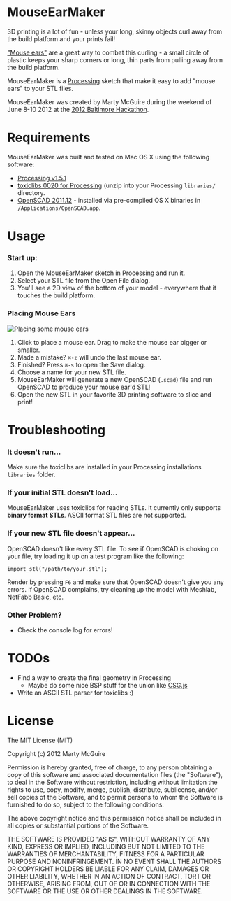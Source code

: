 MouseEarMaker
=============

3D printing is a lot of fun - unless your long, skinny objects curl away from
the build platform and your prints fail!

["Mouse ears"](http://www.makerbot.com/blog/2011/02/25/mouse-ears-defeat-corner-curling-monster/) are a great way to combat this curling - a small circle of plastic keeps your sharp corners or long, thin parts from pulling away from the build platform.

MouseEarMaker is a [Processing](http://www.processing.org/) sketch that make it easy to
add "mouse ears" to your STL files.

MouseEarMaker was created by Marty McGuire during the weekend of June 8-10 2012 at the [2012 Baltimore Hackathon](http://baltimorehackathon.com/).

Requirements
============

MouseEarMaker was built and tested on Mac OS X using the following software:

* [Processing v1.5.1](http://processing.org/download/)
* [toxiclibs 0020 for Processing](http://hg.postspectacular.com/toxiclibs/downloads/) (unzip into your Processing `libraries/` directory.
* [OpenSCAD 2011.12](http://www.openscad.org/) - installed via pre-compiled OS X binaries in `/Applications/OpenSCAD.app`.

Usage
=====

### Start up:

1. Open the MouseEarMaker sketch in Processing and run it.
2. Select your STL file from the Open File dialog.
3. You'll see a 2D view of the bottom of your model - everywhere that it touches the build platform.

### Placing Mouse Ears

![Placing some mouse ears](https://raw.github.com/martymcguire/MouseEarMaker/master/screenshots/screenshot1.png)

1. Click to place a mouse ear. Drag to make the mouse ear bigger or smaller.
2. Made a mistake? `⌘-z` will undo the last mouse ear.
3. Finished? Press `⌘-s` to open the Save dialog.
4. Choose a name for your new STL file.
5. MouseEarMaker will generate a new OpenSCAD (`.scad`) file and run OpenSCAD to produce your mouse ear'd STL!
6. Open the new STL in your favorite 3D printing software to slice and print!

Troubleshooting
===============

### It doesn't run...

Make sure the toxiclibs are installed in your Processing installations `libraries` folder.

### If your initial STL doesn't load...

MouseEarMaker uses toxiclibs for reading STLs. It currently only supports **binary format STLs**.  ASCII format STL files are not supported.

### If your new STL file doesn't appear...

OpenSCAD doesn't like every STL file. To see if OpenSCAD is choking on your file, try loading it up on a test program like the following:

```
import_stl("/path/to/your.stl");
```

Render by pressing `F6` and make sure that OpenSCAD doesn't give you any errors.  If OpenSCAD complains, try cleaning up the model with Meshlab, NetFabb Basic, etc.

### Other Problem?

* Check the console log for errors!

TODOs
=====

* Find a way to create the final geometry in Processing
  * Maybe do some nice BSP stuff for the union like [CSG.js](https://github.com/evanw/csg.js)
* Write an ASCII STL parser for toxiclibs :)

License
=======

The MIT License (MIT)

Copyright (c) 2012 Marty McGuire

Permission is hereby granted, free of charge, to any person obtaining a copy of this software and associated documentation files (the "Software"), to deal in the Software without restriction, including without limitation the rights to use, copy, modify, merge, publish, distribute, sublicense, and/or sell copies of the Software, and to permit persons to whom the Software is furnished to do so, subject to the following conditions:

The above copyright notice and this permission notice shall be included in all copies or substantial portions of the Software.

THE SOFTWARE IS PROVIDED "AS IS", WITHOUT WARRANTY OF ANY KIND, EXPRESS OR IMPLIED, INCLUDING BUT NOT LIMITED TO THE WARRANTIES OF MERCHANTABILITY, FITNESS FOR A PARTICULAR PURPOSE AND NONINFRINGEMENT. IN NO EVENT SHALL THE AUTHORS OR COPYRIGHT HOLDERS BE LIABLE FOR ANY CLAIM, DAMAGES OR OTHER LIABILITY, WHETHER IN AN ACTION OF CONTRACT, TORT OR OTHERWISE, ARISING FROM, OUT OF OR IN CONNECTION WITH THE SOFTWARE OR THE USE OR OTHER DEALINGS IN THE SOFTWARE.
